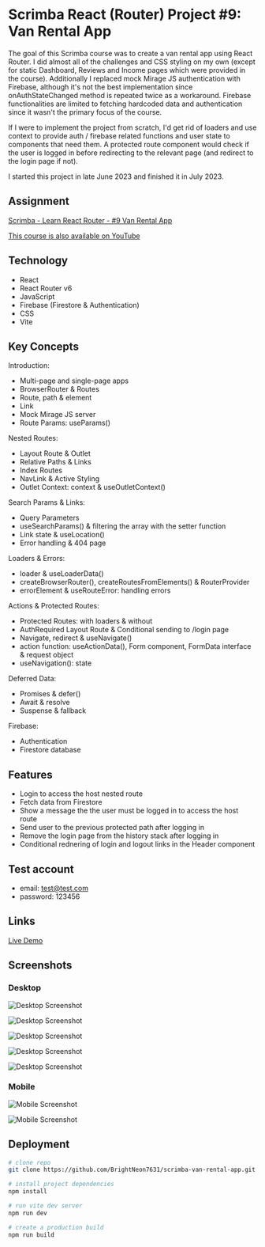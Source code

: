 # Scrimba React (Router) Project #9: Van Rental App

The goal of this Scrimba course was to create a van rental app using React Router. I did almost all of the challenges and CSS styling on my own (except for static Dashboard, Reviews and Income pages which were provided in the course). Additionally I replaced mock Mirage JS authentication with Firebase, although it's not the best implementation since onAuthStateChanged method is repeated twice as a workaround. Firebase functionalities are limited to fetching hardcoded data and authentication since it wasn't the primary focus of the course.

If I were to implement the project from scratch, I'd get rid of loaders and use context to provide auth / firebase related functions and user state to components that need them. A protected route component would check if the user is logged in before redirecting to the relevant page (and redirect to the login page if not).

I started this project in late June 2023 and finished it in July 2023.

## Assignment

[Scrimba - Learn React Router - #9 Van Rental App](https://scrimba.com/learn/reactrouter6)

[This course is also available on YouTube](https://www.youtube.com/watch?v=nDGA3km5He4)

## Technology

- React
- React Router v6
- JavaScript
- Firebase (Firestore & Authentication)
- CSS
- Vite

## Key Concepts

Introduction:
- Multi-page and single-page apps
- BrowserRouter & Routes
- Route, path & element
- Link
- Mock Mirage JS server
- Route Params: useParams()

Nested Routes:
- Layout Route & Outlet
- Relative Paths & Links
- Index Routes
- NavLink & Active Styling
- Outlet Context: context & useOutletContext()

Search Params & Links:
- Query Parameters
- useSearchParams() & filtering the array with the setter function
- Link state & useLocation()
- Error handling & 404 page

Loaders & Errors:
- loader & useLoaderData()
- createBrowserRouter(), createRoutesFromElements() & RouterProvider
- errorElement & useRouteError: handling errors

Actions & Protected Routes:
- Protected Routes: with loaders & without
- AuthRequired Layout Route & Conditional sending to /login page
- Navigate, redirect & useNavigate()
- action function: useActionData(), Form component, FormData interface & request object
- useNavigation(): state

Deferred Data:
- Promises & defer()
- Await & resolve
- Suspense & fallback

Firebase:
- Authentication
- Firestore database

## Features

- Login to access the host nested route
- Fetch data from Firestore
- Show a message the the user must be logged in to access the host route
- Send user to the previous protected path after logging in
- Remove the login page from the history stack after logging in
- Conditional rednering of login and logout links in the Header component

## Test account

- email: test@test.com
- password: 123456

## Links

[Live Demo](https://bn7631-scrimba-van-rental-app.pages.dev)

## Screenshots

### Desktop

![Desktop Screenshot](screenshots/desktop1.png)

![Desktop Screenshot](screenshots/desktop2.png)

![Desktop Screenshot](screenshots/desktop3.png)

![Desktop Screenshot](screenshots/desktop4.png)

![Desktop Screenshot](screenshots/desktop5.png)

### Mobile

![Mobile Screenshot](screenshots/mobile1.png)

![Mobile Screenshot](screenshots/mobile2.png)

## Deployment

```bash
# clone repo
git clone https://github.com/BrightNeon7631/scrimba-van-rental-app.git

# install project dependencies
npm install

# run vite dev server
npm run dev

# create a production build
npm run build
```
